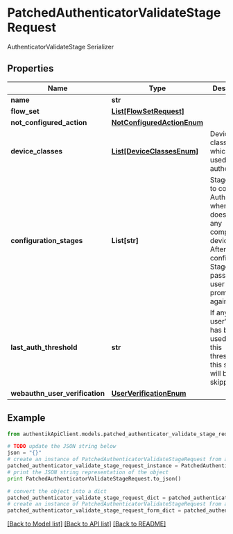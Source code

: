 # PatchedAuthenticatorValidateStageRequest

AuthenticatorValidateStage Serializer

## Properties
Name | Type | Description | Notes
------------ | ------------- | ------------- | -------------
**name** | **str** |  | [optional] 
**flow_set** | [**List[FlowSetRequest]**](FlowSetRequest.md) |  | [optional] 
**not_configured_action** | [**NotConfiguredActionEnum**](NotConfiguredActionEnum.md) |  | [optional] 
**device_classes** | [**List[DeviceClassesEnum]**](DeviceClassesEnum.md) | Device classes which can be used to authenticate | [optional] 
**configuration_stages** | **List[str]** | Stages used to configure Authenticator when user doesn&#39;t have any compatible devices. After this configuration Stage passes, the user is not prompted again. | [optional] 
**last_auth_threshold** | **str** | If any of the user&#39;s device has been used within this threshold, this stage will be skipped | [optional] 
**webauthn_user_verification** | [**UserVerificationEnum**](UserVerificationEnum.md) |  | [optional] 

## Example

```python
from authentikApiClient.models.patched_authenticator_validate_stage_request import PatchedAuthenticatorValidateStageRequest

# TODO update the JSON string below
json = "{}"
# create an instance of PatchedAuthenticatorValidateStageRequest from a JSON string
patched_authenticator_validate_stage_request_instance = PatchedAuthenticatorValidateStageRequest.from_json(json)
# print the JSON string representation of the object
print PatchedAuthenticatorValidateStageRequest.to_json()

# convert the object into a dict
patched_authenticator_validate_stage_request_dict = patched_authenticator_validate_stage_request_instance.to_dict()
# create an instance of PatchedAuthenticatorValidateStageRequest from a dict
patched_authenticator_validate_stage_request_form_dict = patched_authenticator_validate_stage_request.from_dict(patched_authenticator_validate_stage_request_dict)
```
[[Back to Model list]](../README.md#documentation-for-models) [[Back to API list]](../README.md#documentation-for-api-endpoints) [[Back to README]](../README.md)


